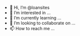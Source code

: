 - 👋 Hi, I’m @loansites
- 👀 I’m interested in ...
- 🌱 I’m currently learning ...
- 💞️ I’m looking to collaborate on ...
- 📫 How to reach me ...

<!---
loansites/loansites is a ✨ special ✨ repository because its `README.md` (this file) appears on your GitHub profile.
You can click the Preview link to take a look at your changes.
--->
